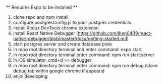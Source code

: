 ** Requires Expo to be installed **

1. clone repo and npm install
2. configure postgresConfig.js to your postgres credentials
3. install Redux DevTools chrome extension
4. install React Native Debugger (https://github.com/jhen0409/react-native-debugger/blob/master/docs/getting-started.md)
5. start postgres server and create database pixie
6. in repo root directory terminal and enter command: expo start
7. in repo root directory terminal enter command: npm run start:server
8. in iOS simulator, cmd+d >> debugger
9. in repo root directory terminal enter command: npm run debug (close debug tab within google chrome if appears)
10. enjoi developing

